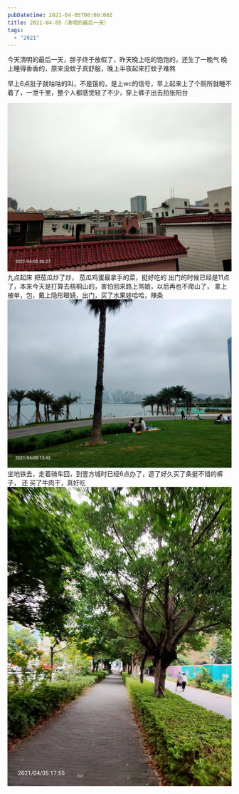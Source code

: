 ```yaml
---
pubDatetime: 2021-04-05T00:00:00Z
title: 2021-04-05（清明的最后一天）
tags:
  - "2021"
---
```


今天清明的最后一天，胖子终于放假了，昨天晚上吃的饱饱的，还生了一晚气
晚上睡得香香的，原来没蚊子真舒服，晚上半夜起来打蚊子难熬

早上6点肚子就咕咕的叫，不是饿的，是上wc的信号，早上起来上了个厕所就睡不着了，一泄千里，整个人都感觉轻了不少，穿上裤子出去拍张阳台

![](../../img/6904315-cafe4552e12c4077.jpg)
九点起床 把茄瓜炒了炒， 茄瓜鸡蛋最拿手的菜，挺好吃的
出门的时候已经是11点了，本来今天是打算去梧桐山的，害怕回来路上骂娘，以后再也不爬山了，
拿上被单，包，戴上隐形眼镜，出门，买了水果娃哈哈，辣条
![](../../img/6904315-10462779f427199d.jpg)
坐地铁去，走着骑车回，到壹方城时已经6点办了，逛了好久买了条挺不错的裤子， 还 买了牛肉干，真好吃
![](../../img/6904315-f1f7a151d28fd6e0.jpg)

